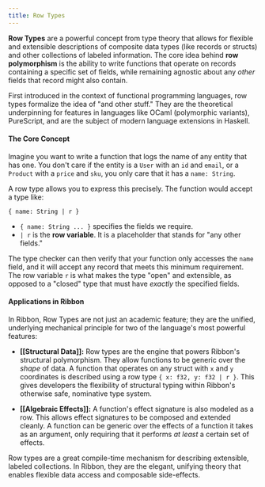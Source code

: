 ```yaml
---
title: Row Types
---
```


**Row Types** are a powerful concept from type theory that allows for flexible
and extensible descriptions of composite data types (like records or structs)
and other collections of labeled information. The core idea behind **row
polymorphism** is the ability to write functions that operate on records
containing a specific set of fields, while remaining agnostic about any *other*
fields that record might also contain.

First introduced in the context of functional programming languages, row types
formalize the idea of "and other stuff." They are the theoretical underpinning
for features in languages like OCaml (polymorphic variants), PureScript, and are
the subject of modern language extensions in Haskell.

#### The Core Concept

Imagine you want to write a function that logs the name of any entity that has
one. You don't care if the entity is a `User` with an `id` and `email`, or a
`Product` with a `price` and `sku`, you only care that it has a `name: String`.

A row type allows you to express this precisely. The function would accept a
type like:

`{ name: String | r }`

- `{ name: String ... }` specifies the fields we require.
- `| r` is the **row variable**. It is a placeholder that stands for "any
    other fields."

The type checker can then verify that your function only accesses the `name`
field, and it will accept any record that meets this minimum requirement. The
row variable `r` is what makes the type "open" and extensible, as opposed to a
"closed" type that must have *exactly* the specified fields.

#### Applications in Ribbon

In Ribbon, Row Types are not just an academic feature; they are the unified,
underlying mechanical principle for two of the language's most powerful
features:

- **[[Structural Data]]:** Row types are the engine that powers Ribbon's
  structural polymorphism. They allow functions to be generic over the *shape*
  of data. A function that operates on any struct with `x` and `y` coordinates
  is described using a row type `{ x: f32, y: f32 | r }`. This gives developers
  the flexibility of structural typing within Ribbon's otherwise safe,
  nominative type system.

- **[[Algebraic Effects]]:** A function's effect signature is also modeled as a
  row. This allows effect signatures to be composed and extended cleanly. A
  function can be generic over the effects of a function it takes as an
  argument, only requiring that it performs *at least* a certain set of effects.

Row types are a great compile-time mechanism for describing extensible, labeled
collections. In Ribbon, they are the elegant, unifying theory that enables
flexible data access and composable side-effects.